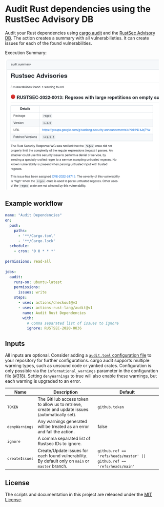 # Audit Rust dependencies using the RustSec Advisory DB

Audit your Rust dependencies using [cargo audit] and the [RustSec Advisory DB]. The action creates a summary with all vulnerabilieties. It can create issues for each of the found vulnerabilities.

Execution Summary:

![The action reports any audit results.](./imgs/audit-summary.png)

## Example workflow

```yaml
name: "Audit Dependencies"
on:
  push:
    paths:
      - '**/Cargo.toml'
      - '**/Cargo.lock'
  schedule:
    - cron: '0 0 * * *'

permissions: read-all

jobs:
  audit:
    runs-on: ubuntu-latest
    permissions:
      issues: write
    steps:
      - uses: actions/checkout@v3
      - uses: actions-rust-lang/audit@v1
        name: Audit Rust Dependencies
        with:
          # Comma separated list of issues to ignore
          ignore: RUSTSEC-2020-0036
```

## Inputs

All inputs are optional.
Consider adding a [`audit.toml` configuration file] to your repository for further configurations.
cargo audit supports multiple warning types, such as unsound code or yanked crates.
Configuration is only possible via the `informational_warnings` parameter in the configuration file ([#318](https://github.com/rustsec/rustsec/issues/318)).
Setting `denyWarnings` to true will also enable these warnings, but each warning is upgraded to an error.

| Name           | Description                                                                                      | Default                                                                  |
| -------------- | ------------------------------------------------------------------------------------------------ | ------------------------------------------------------------------------ |
| `TOKEN`        | The GitHub access token to allow us to retrieve, create and update issues (automatically set).   | `github.token`                                                           |
| `denyWarnings` | Any warnings generated will be treated as an error and fail the action.                          | false                                                                    |
| `ignore`       | A comma separated list of Rustsec IDs to ignore.                                                 |                                                                          |
| `createIssues` | Create/Update issues for each found vulnerability. By default only on `main` or `master` branch. | `github.ref == 'refs/heads/master' \|\| github.ref == 'refs/heads/main'` |

## License

The scripts and documentation in this project are released under the [MIT License].

[MIT License]: LICENSE
[cargo audit]: https://github.com/RustSec/rustsec/tree/main/cargo-audit
[RustSec Advisory DB]: https://rustsec.org/advisories/
[`audit.toml` configuration file]: https://github.com/rustsec/rustsec/blob/main/cargo-audit/audit.toml.example
